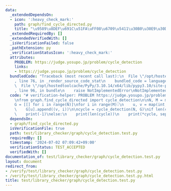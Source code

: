 ```yaml
---
data:
  _extendedDependsOn:
  - icon: ':heavy_check_mark:'
    path: graph/find_cycle_directed.py
    title: "\u9589\u8DEF\u691C\u51FA\uFF08\u6709\u5411\u30B0\u30E9\u30D5\uFF09"
  _extendedRequiredBy: []
  _extendedVerifiedWith: []
  _isVerificationFailed: false
  _pathExtension: py
  _verificationStatusIcon: ':heavy_check_mark:'
  attributes:
    PROBLEM: https://judge.yosupo.jp/problem/cycle_detection
    links:
    - https://judge.yosupo.jp/problem/cycle_detection
  bundledCode: "Traceback (most recent call last):\n  File \"/opt/hostedtoolcache/PyPy/3.10.14/x64/lib/pypy3.10/site-packages/onlinejudge_verify/documentation/build.py\"\
    , line 76, in _render_source_code_stat\n    bundled_code = language.bundle(\n\
    \  File \"/opt/hostedtoolcache/PyPy/3.10.14/x64/lib/pypy3.10/site-packages/onlinejudge_verify/languages/python.py\"\
    , line 96, in bundle\n    raise NotImplementedError\nNotImplementedError\n"
  code: "# verification-helper: PROBLEM https://judge.yosupo.jp/problem/cycle_detection\n\
    \nfrom graph.find_cycle_directed import cycle_detection\n\nN, M = map(int, input().split())\n\
    G = [[] for i in range(N)]\nfor i in range(M):\n    u, v = map(int, input().split())\n\
    \    G[u].append((v, i))\n\ncycle = cycle_detection(N, G)\nif len(cycle) == 0:\n\
    \    print(-1)\nelse:\n    print(len(cycle))\n    print(*cycle, sep=\"\\n\")\n"
  dependsOn:
  - graph/find_cycle_directed.py
  isVerificationFile: true
  path: test/library_checker/graph/cycle_detection.test.py
  requiredBy: []
  timestamp: '2024-07-02 07:09:42+09:00'
  verificationStatus: TEST_ACCEPTED
  verifiedWith: []
documentation_of: test/library_checker/graph/cycle_detection.test.py
layout: document
redirect_from:
- /verify/test/library_checker/graph/cycle_detection.test.py
- /verify/test/library_checker/graph/cycle_detection.test.py.html
title: test/library_checker/graph/cycle_detection.test.py
---
```

